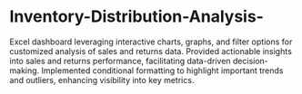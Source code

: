 # Inventory-Distribution-Analysis-
Excel dashboard leveraging interactive charts, graphs, and filter options for customized analysis of sales and returns data. Provided actionable insights into sales and returns performance, facilitating data-driven decision-making. Implemented conditional formatting to highlight important trends and outliers, enhancing visibility into key metrics.
